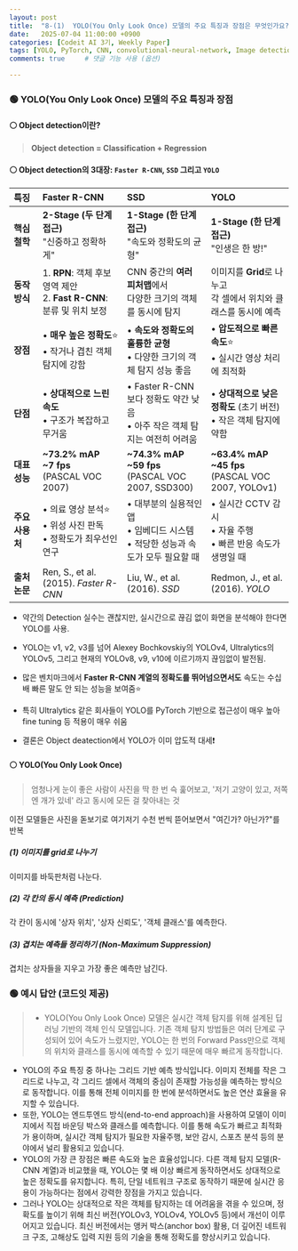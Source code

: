 ```yaml
---
layout: post
title:  "8-(1)  YOLO(You Only Look Once) 모델의 주요 특징과 장점은 무엇인가요?"
date:   2025-07-04 11:00:00 +0900
categories: [Codeit AI 3기, Weekly Paper]
tags: [YOLO, PyTorch, CNN, convolutional-neural-network, Image detection, Deep Learning, AI, Computer Vision]
comments: true     # 댓글 기능 사용 (옵션)

---
```



### 🟢 YOLO(You Only Look Once) 모델의 주요 특징과 장점

#### ⚪ Object detection이란?

> **Object detection = Classification + Regression**


#### ⚪ Object detection의 3대장: `Faster R-CNN`, `SSD` 그리고 `YOLO`



| 특징 | **Faster R-CNN** | **SSD** | **YOLO**  |
| :--- | :--- | :--- | :--- |
| **핵심 철학** | **2-Stage (두 단계 접근)** <br>"신중하고 정확하게" | **1-Stage (한 단계 접근)**<br>"속도와 정확도의 균형" | **1-Stage (한 단계 접근)**<br>"인생은 한 방\!" |
| **동작 방식** | 1. **RPN**: 객체 후보 영역 제안<br>2. **Fast R-CNN**: 분류 및 위치 보정 | CNN 중간의 **여러 피처맵**에서<br>다양한 크기의 객체를 동시에 탐지 | 이미지를 **Grid**로 나누고<br>각 셀에서 위치와 클래스를 동시에 예측 |
| **장점** | • **매우 높은 정확도**⭐<br>• 작거나 겹친 객체 탐지에 강함 | • **속도와 정확도의 훌륭한 균형**<br>• 다양한 크기의 객체 탐지 성능 좋음 | • **압도적으로 빠른 속도**⭐<br>• 실시간 영상 처리에 최적화 |
| **단점** | • **상대적으로 느린 속도**<br>• 구조가 복잡하고 무거움 | • Faster R-CNN보다 정확도 약간 낮음<br>• 아주 작은 객체 탐지는 여전히 어려움 | • **상대적으로 낮은 정확도** (초기 버전)<br>• 작은 객체 탐지에 약함 |
| **대표 성능** | **\~73.2% mAP**<br>**\~7 fps**<br>(PASCAL VOC 2007) | **\~74.3% mAP**<br>**\~59 fps**<br>(PASCAL VOC 2007, SSD300) | **\~63.4% mAP**<br>**\~45 fps**<br>(PASCAL VOC 2007, YOLOv1) |
| **주요 사용처** | • 의료 영상 분석⭐<br>• 위성 사진 판독<br>• 정확도가 최우선인 연구 | • 대부분의 실용적인 앱<br>• 임베디드 시스템<br>• 적당한 성능과 속도가 모두 필요할 때 | • 실시간 CCTV 감시<br>• 자율 주행<br>• 빠른 반응 속도가 생명일 때 |
| **출처 논문** | Ren, S., et al. (2015). *Faster R-CNN* | Liu, W., et al. (2016). *SSD* | Redmon, J., et al. (2016). *YOLO* |

- 약간의 Detection 실수는 괜찮지만, 실시간으로 끊김 없이 화면을 분석해야 한다면 YOLO를 사용.

- YOLO는 v1, v2, v3를 넘어 Alexey Bochkovskiy의 YOLOv4, Ultralytics의 YOLOv5, 그리고 현재의 YOLOv8, v9, v10에 이르기까지 끊임없이 발전됨.

- 많은 벤치마크에서 **Faster R-CNN 계열의 정확도를 뛰어넘으면서도** 속도는 수십 배 빠른 말도 안 되는 성능을 보여줌⭐

-  특히 Ultralytics 같은 회사들이 YOLO를 PyTorch 기반으로 접근성이 매우 높아 fine tuning 등 적용이 매우 쉬움

- 결론은 Object deatection에서 YOLO가 이미 압도적 대세❗

#### ⚪ YOLO(You Only Look Once)

> 엄청나게 눈이 좋은 사람이 사진을 딱 한 번 슥 훑어보고, '저기 고양이 있고, 저쪽엔 개가 있네' 라고 동시에 모든 걸 찾아내는 것

이전 모델들은 사진을 돋보기로 여기저기 수천 번씩 뜯어보면서 "여긴가? 아닌가?"를 반복

##### (1) 이미지를 grid로 나누기
이미지를 바둑판처럼 나눈다.

##### (2) 각 칸의 동시 예측 (Prediction)
각 칸이 동시에 '상자 위치', '상자 신뢰도', '객체 클래스'를 예측한다.

##### (3) 겹치는 예측들 정리하기 (Non-Maximum Suppression)
겹치는 상자들을 지우고 가장 좋은 예측만 남긴다.

### 🟢 예시 답안 (코드잇 제공)
>  - YOLO(You Only Look Once) 모델은 실시간 객체 탐지를 위해 설계된 딥러닝 기반의 객체 인식 모델입니다. 기존 객체 탐지 방법들은 여러 단계로 구성되어 있어 속도가 느렸지만, YOLO는 한 번의 Forward Pass만으로 객체의 위치와 클래스를 동시에 예측할 수 있기 때문에 매우 빠르게 동작합니다.
- YOLO의 주요 특징 중 하나는 그리드 기반 예측 방식입니다. 이미지 전체를 작은 그리드로 나누고, 각 그리드 셀에서 객체의 중심이 존재할 가능성을 예측하는 방식으로 동작합니다. 이를 통해 전체 이미지를 한 번에 분석하면서도 높은 연산 효율을 유지할 수 있습니다.
- 또한, YOLO는 엔드투엔드 방식(end-to-end approach)을 사용하여 모델이 이미지에서 직접 바운딩 박스와 클래스를 예측합니다. 이를 통해 속도가 빠르고 최적화가 용이하며, 실시간 객체 탐지가 필요한 자율주행, 보안 감시, 스포츠 분석 등의 분야에서 널리 활용되고 있습니다.
- YOLO의 가장 큰 장점은 빠른 속도와 높은 효율성입니다. 다른 객체 탐지 모델(R-CNN 계열)과 비교했을 때, YOLO는 몇 배 이상 빠르게 동작하면서도 상대적으로 높은 정확도를 유지합니다. 특히, 단일 네트워크 구조로 동작하기 때문에 실시간 응용이 가능하다는 점에서 강력한 장점을 가지고 있습니다.
- 그러나 YOLO는 상대적으로 작은 객체를 탐지하는 데 어려움을 겪을 수 있으며, 정확도를 높이기 위해 최신 버전(YOLOv3, YOLOv4, YOLOv5 등)에서 개선이 이루어지고 있습니다. 최신 버전에서는 앵커 박스(anchor box) 활용, 더 깊어진 네트워크 구조, 고해상도 입력 지원 등의 기술을 통해 정확도를 향상시키고 있습니다.

